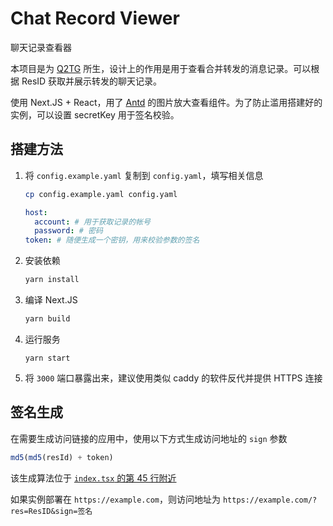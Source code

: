 # Chat Record Viewer 

聊天记录查看器

本项目是为 [Q2TG](https://github.com/Clansty/Q2TG) 所生，设计上的作用是用于查看合并转发的消息记录。可以根据 ResID 获取并展示转发的聊天记录。

使用 Next.JS + React，用了 [Antd](https://ant.design/) 的图片放大查看组件。为了防止滥用搭建好的实例，可以设置 secretKey 用于签名校验。

## 搭建方法

1. 将 `config.example.yaml` 复制到 `config.yaml`，填写相关信息

   ```bash
   cp config.example.yaml config.yaml
   ```

   ```yaml
   host:
     account: # 用于获取记录的帐号
     password: # 密码
   token: # 随便生成一个密钥，用来校验参数的签名
   ```

2. 安装依赖

   ```bash
   yarn install
   ```

3. 编译 Next.JS

   ```bash
   yarn build
   ```

4. 运行服务

   ```
   yarn start
   ```

5. 将 `3000` 端口暴露出来，建议使用类似 caddy 的软件反代并提供 HTTPS 连接

## 签名生成

在需要生成访问链接的应用中，使用以下方式生成访问地址的 `sign` 参数

```js
md5(md5(resId) + token)
```

该生成算法位于 [`index.tsx` 的第 45 行附近](./pages/index.tsx#L45)

如果实例部署在 `https://example.com`，则访问地址为 `https://example.com/?res=ResID&sign=签名`


